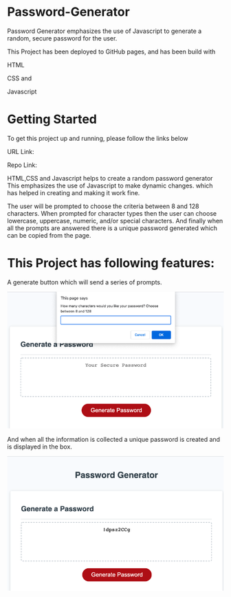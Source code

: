 # Password-Generator
Password Generator emphasizes the use of Javascript to generate a random, secure password for the user.

This Project has been deployed to GitHub pages, and has been build with 

HTML

CSS and

Javascript


# Getting Started
To get this project up and running, please follow the links below

URL Link:

Repo Link:

HTML,CSS and Javascript helps to create a random password generator
This emphasizes the use of Javascript to make dynamic changes. which has helped in creating and making it work fine.

The user will be prompted to choose the  criteria between 8 and 128 characters.
When prompted for character types then the user can choose lowercase, uppercase, numeric, and/or special characters.
And finally when all the prompts are answered there is a unique password generated which can be copied from the page.

# This Project has following features:

A generate button which will send a series of prompts.
 
 ![Webpage with the prompts](assets/Webpage.png)


And when all the information is collected a unique password is created and is displayed in the box.

![Webpage with the prompts](assets/Webpage2.png)
